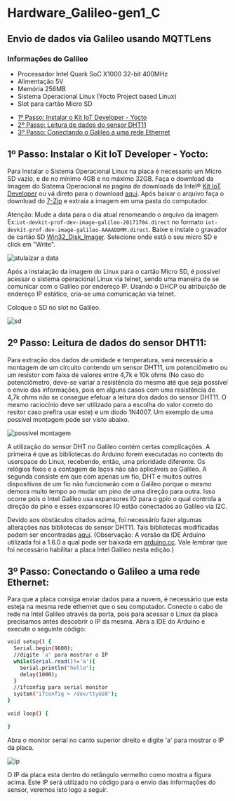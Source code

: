 # Hardware_Galileo-gen1_C
## Envio de dados via Galileo usando MQTTLens
### Informações do Galileo
- Processador Intel Quark SoC X1000 32-bit 400MHz
- Alimentação 5V
- Memória 256MB
- Sistema Operacional Linux (Yocto Project based Linux)
- Slot para cartão Micro SD

* [1º Passo: Instalar o Kit IoT Developer - Yocto](#passo1)
* [2º Passo: Leitura de dados do sensor DHT11](#passo2)
* [3º Passo: Conectando o Galileo a uma rede Ethernet](#passo3)


<a name="passo1"></a>
## 1º Passo: Instalar o Kit IoT Developer - Yocto:

Para Instalar o Sistema Operacional Linux na placa é necessario um Micro SD vazio, e de no mínimo  4GB e no máximo 32GB. Faça o download da Imagem do Sistema Operacional na pagina de downloads da Intel® [Kit IoT Developer](https://software.intel.com/en-us/iot/hardware/galileo/downloads) ou vá direto para o download [aqui](https://software.intel.com/galileo-image/latest). Após baixar o arquivo faça o download do [7-Zip](http://www.7-zip.org/) e extraia a imagem em uma pasta do computador.

Atenção: Mude a data para o dia atual renomeando o arquivo da imagem Ex:``iot-devkit-prof-dev-image-galileo-20171704.direct`` no formato ``iot-devkit-prof-dev-image-galileo-AAAADDMM.direct``. Baixe e instale o gravador de cartão SD [Win32_Disk_Imager](http://sourceforge.net/projects/win32diskimager). Selecione onde está o seu micro SD e click em "Write".

![atulaizar a data](https://cloud.githubusercontent.com/assets/17688443/25824618/718cdf44-3416-11e7-9963-569d5faf189c.png)

Após a instalação da imagem do Linux para o cartão Micro SD, é possível acessar o sistema operacional Linux via telnet, sendo uma maneira de se comunicar com o Galileo por endereço IP. Usando o DHCP ou atribuição de endereço IP estático, cria-se uma comunicação via telnet.

Coloque o SD  no slot no Galileo.
 
![sd](https://cloud.githubusercontent.com/assets/17688443/25824783/e9e28dfe-3416-11e7-809e-418264fc7331.png)

<a name="passo2"></a>
## 2º Passo: Leitura de dados do sensor DHT11:

Para extração dos dados de umidade e temperatura, será necessário a montagem de um circuito contendo um sensor DHT11, um potenciômetro ou um resistor com faixa de valores entre 4,7k e 10k ohms (No caso do potenciômetro, deve-se variar a resistência do mesmo até que seja possível o envio das informações, pois em alguns casos com uma resistência de 4,7k ohms não se consegue efetuar a leitura dos dados do sensor DHT11. O mesmo raciocínio deve ser utilizado para a escolha do valor correto do resitor caso prefira usar este) e um diodo 1N4007. Um exemplo de uma possível montagem pode ser visto abaixo.

![possível montagem](https://posinatel-my.sharepoint.com/personal/andrep_get_inatel_br/_layouts/15/guestaccess.aspx?docid=13aafbe77bdb748ee91ba9fb9d2924b30&authkey=AY6ohm1wdMnJByutQrv7i44)

A utilização do sensor DHT no Galileo contém certas complicações. A primeira é que as bibliotecas do Arduino forem executadas no contexto do userspace do Linux, recebendo, então, uma prioridade diferente. Os relógios fixos e a contagem de laços não são aplicáveis ​​ao Galileo. A segunda consiste em que com apenas um fio, DHT e muitos outros dispositivos de um fio não funcionarão com o Galileo porque o mesmo demora muito tempo ao mudar um pino de uma direção para outra. Isso ocorre pois o Intel Galileo usa expansores IO para o gpio o qual controla a direção do pino e esses expansores IO estão conectados ao Galileo via I2C.

Devido aos obstáculos citados acima, foi necessário fazer algumas alterações nas bibliotecas do sensor DHT11. Tais bibliotecas modificadas podem ser encontradas [aqui](https://github.com/AndreNadalini/Hardware_Galileo-gen1_C/tree/master/Libraries%20for%20DHT).
(Observação: A versão da IDE Arduino utilizada foi a 1.6.0 a qual pode ser baixada em [arduino.cc](https://www.arduino.cc/en/main/OldSoftwareReleases). Vale lembrar que foi necessário habilitar a placa Intel Galileo nesta edição.)

<a name="passo3"></a>
## 3º Passo: Conectando o Galileo a uma rede Ethernet:

Para que a placa consiga enviar dados para a nuvem, é necessário que esta esteja na mesma rede ethernet que o seu computador. Conecte o cabo de rede na Intel Galileo através da porta, pois para acessar o Linux da placa precisamos antes descobrir o IP da mesma. Abra a IDE do Arduino e execute o seguinte código:

```bash
void setup() {
  Serial.begin(9600);
  //digite 'a' para mostrar o IP
  while(Serial.read()!='a'){
    Serial.println("hello");
    delay(1000);
  }
  //ifconfig para serial monitor
  system("ifconfig > /dev/ttyGS0");
}
 
void loop() {
 
}
```
Abra o monitor serial no canto superior direito e digite 'a' para mostrar o IP da placa.

![ip](https://cloud.githubusercontent.com/assets/17688443/25825135/29f54660-3418-11e7-8056-863d2a8f0807.png)

O IP da placa esta dentro do retângulo vermelho como mostra a figura acima. Este IP será utilizado no código para o envio das informações do sensor, veremos isto logo a seguir.
